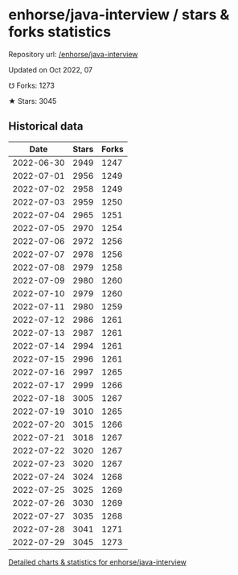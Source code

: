 # enhorse/java-interview / stars & forks statistics

Repository url: [/enhorse/java-interview](https://github.com/enhorse/java-interview)

Updated on Oct 2022, 07

☋ Forks: 1273

★ Stars: 3045

## Historical data
| Date | Stars | Forks |
|------|-------|-------|
| 2022-06-30 | 2949 | 1247 | 
| 2022-07-01 | 2956 | 1249 | 
| 2022-07-02 | 2958 | 1249 | 
| 2022-07-03 | 2959 | 1250 | 
| 2022-07-04 | 2965 | 1251 | 
| 2022-07-05 | 2970 | 1254 | 
| 2022-07-06 | 2972 | 1256 | 
| 2022-07-07 | 2978 | 1256 | 
| 2022-07-08 | 2979 | 1258 | 
| 2022-07-09 | 2980 | 1260 | 
| 2022-07-10 | 2979 | 1260 | 
| 2022-07-11 | 2980 | 1259 | 
| 2022-07-12 | 2986 | 1261 | 
| 2022-07-13 | 2987 | 1261 | 
| 2022-07-14 | 2994 | 1261 | 
| 2022-07-15 | 2996 | 1261 | 
| 2022-07-16 | 2997 | 1265 | 
| 2022-07-17 | 2999 | 1266 | 
| 2022-07-18 | 3005 | 1267 | 
| 2022-07-19 | 3010 | 1265 | 
| 2022-07-20 | 3015 | 1266 | 
| 2022-07-21 | 3018 | 1267 | 
| 2022-07-22 | 3020 | 1267 | 
| 2022-07-23 | 3020 | 1267 | 
| 2022-07-24 | 3024 | 1268 | 
| 2022-07-25 | 3025 | 1269 | 
| 2022-07-26 | 3030 | 1269 | 
| 2022-07-27 | 3035 | 1268 | 
| 2022-07-28 | 3041 | 1271 | 
| 2022-07-29 | 3045 | 1273 | 


[Detailed charts & statistics for enhorse/java-interview](https://reviewgithub.com/rep/enhorse/java-interview)

